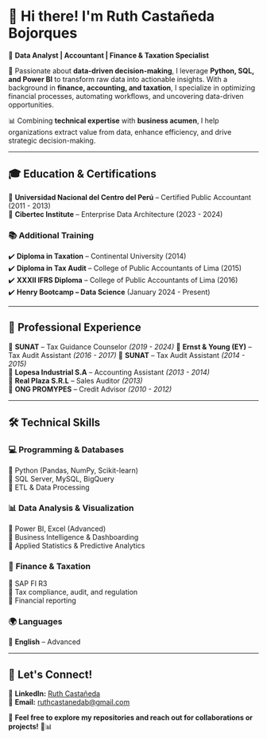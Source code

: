 # 👋 Hi there! I'm Ruth Castañeda Bojorques  

🌟 **Data Analyst | Accountant | Finance & Taxation Specialist**  

🔎 Passionate about **data-driven decision-making**, I leverage **Python, SQL, and Power BI** to transform raw data into actionable insights. With a background in **finance, accounting, and taxation**, I specialize in optimizing financial processes, automating workflows, and uncovering data-driven opportunities.  

📊 Combining **technical expertise** with **business acumen**, I help organizations extract value from data, enhance efficiency, and drive strategic decision-making.  

---

## 🎓 **Education & Certifications**  

📍 **Universidad Nacional del Centro del Perú** – Certified Public Accountant (2011 - 2013)  
📍 **Cibertec Institute** – Enterprise Data Architecture (2023 - 2024)  

### 📚 **Additional Training**  
✔️ **Diploma in Taxation** – Continental University (2014)  
✔️ **Diploma in Tax Audit** – College of Public Accountants of Lima (2015)  
✔️ **XXXII IFRS Diploma** – College of Public Accountants of Lima (2016)  
✔️ **Henry Bootcamp – Data Science** (January 2024 - Present)  

---

## 💼 **Professional Experience**  
📍 **SUNAT** – Tax Guidance Counselor _(2019 - 2024)_ 
📍 **Ernst & Young (EY)** – Tax Audit Assistant _(2016 - 2017)_ 
📍 **SUNAT** – Tax Audit Assistant _(2014 - 2015)_  
📍 **Lopesa Industrial S.A** – Accounting Assistant _(2013 - 2014)_  
📍 **Real Plaza S.R.L** – Sales Auditor _(2013)_  
📍 **ONG PROMYPES** – Credit Advisor _(2010 - 2012)_  

---

## 🛠️ **Technical Skills**  

### 💻 **Programming & Databases**  
🔹 Python (Pandas, NumPy, Scikit-learn)  
🔹 SQL Server, MySQL, BigQuery  
🔹 ETL & Data Processing  

### 📊 **Data Analysis & Visualization**  
🔹 Power BI, Excel (Advanced)  
🔹 Business Intelligence & Dashboarding  
🔹 Applied Statistics & Predictive Analytics  

### 📂 **Finance & Taxation**  
🔹 SAP FI R3  
🔹 Tax compliance, audit, and regulation  
🔹 Financial reporting   

### 🌍 **Languages**  
🔹 **English** – Advanced  
 

---

## 🚀 **Let's Connect!**  

💼 **LinkedIn:** [Ruth Castañeda](https://www.linkedin.com/in/ruth-casta%C3%B1eda-26205373/)  
📧 **Email:** ruthcastanedab@gmail.com  

📢 **Feel free to explore my repositories and reach out for collaborations or projects!** 🚀📊  
